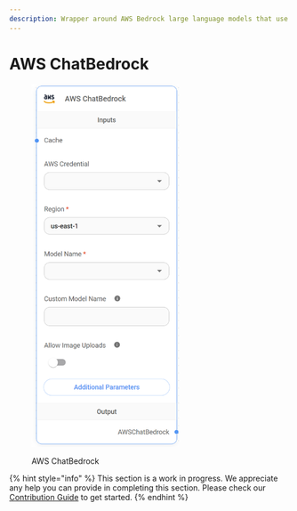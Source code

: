 ```yaml
---
description: Wrapper around AWS Bedrock large language models that use the Chat endpoint.
---
```


# AWS ChatBedrock

<figure><img src="../../../.gitbook/assets/image--10---1---1---1---1-.png" alt="" width="265"><figcaption><p>AWS ChatBedrock</p></figcaption></figure>

{% hint style="info" %}
This section is a work in progress. We appreciate any help you can provide in completing this section. Please check our [Contribution Guide](../../../contributing/) to get started.
{% endhint %}
